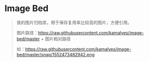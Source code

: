 # Image Bed

> 我的图片归档库，用于保存复用率比较高的图片，方便引用。
>
> 图片路径：https://raw.githubusercontent.com/kamalyes/image-bed/master + 图片相对路径
>
> 如：https://raw.githubusercontent.com/kamalyes/image-bed/master/snap/1552473482942.png
